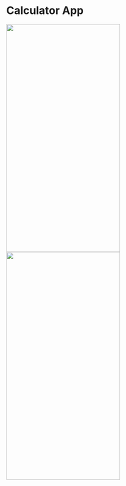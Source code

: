 # Calculator App


<img src="https://github.com/anshuman5a/Interncrowd_INL8M8F7C8rn/assets/99504046/416505ae-24cd-4d0e-86b1-1625424be8cb" width="300" height="600">
<br/>
<img src="https://github.com/anshuman5a/Interncrowd_INL8M8F7C8rn/assets/99504046/acb16551-0bff-4ffa-b421-87ffc311fca0" width="300" height="600">
